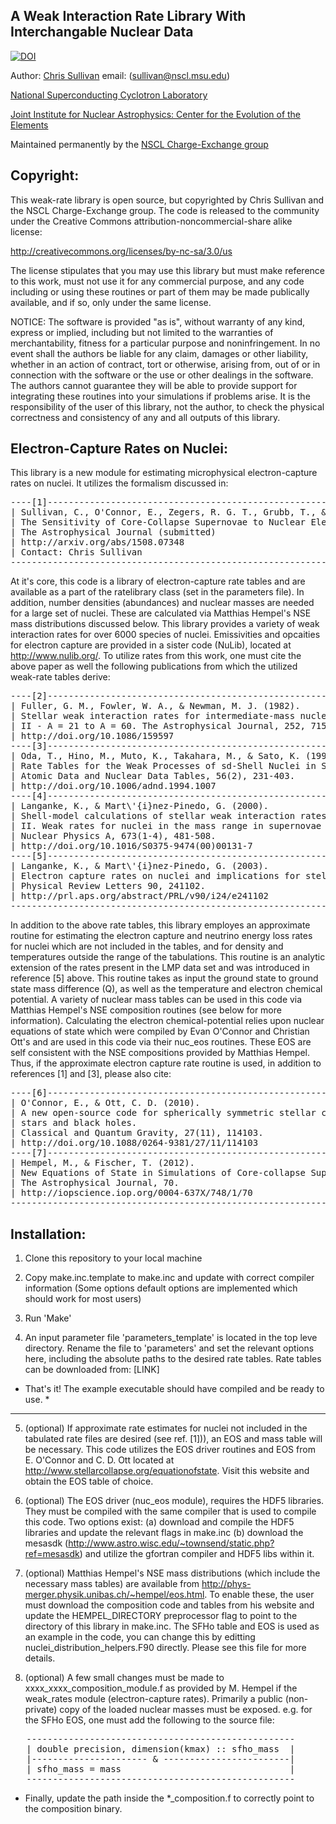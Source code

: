 A Weak Interaction Rate Library With Interchangable Nuclear Data
--

[![DOI](https://zenodo.org/badge/19229/csullivan/weakrates.svg)](https://zenodo.org/badge/latestdoi/19229/csullivan/weakrates)

Author: [Chris Sullivan] email: (sullivan@nscl.msu.edu)

[National Superconducting Cyclotron Laboratory]

[Joint Institute for Nuclear Astrophysics: Center for the Evolution of the Elements]

Maintained permanently by the [NSCL Charge-Exchange group]

[Chris Sullivan]: https://people.nscl.msu.edu/~sullivan/
[National Superconducting Cyclotron Laboratory]: http://nscl.msu.edu/
[Joint Institute for Nuclear Astrophysics: Center for the Evolution of the Elements]: http://www.jinaweb.org/
[NSCL Charge-Exchange group]: https://groups.nscl.msu.edu/charge_exchange/


Copyright:		    
----------
This weak-rate library is open source, but copyrighted by Chris Sullivan 
and the NSCL Charge-Exchange group.
The code is released to the community under the
Creative Commons attribution-noncommercial-share alike license:

http://creativecommons.org/licenses/by-nc-sa/3.0/us

The license stipulates that you may use this library but must make reference to
this work, must not use it for any commercial purpose, and any code including or
using these routines or part of them may be made publically available,
and if so, only under the same license.

NOTICE: The software is provided "as is", without warranty of any kind,
express or implied, including but not limited to the warranties of
merchantability, fitness for a particular purpose and noninfringement.
In no event shall the authors be liable for any claim, damages or
other liability, whether in an action of contract, tort or otherwise,
arising from, out of or in connection with the software or the use or
other dealings in the software. The authors cannot guarantee they will
be able to provide support for integrating these routines into your simulations
if problems arise. It is the responsibility of the user of this library, not
the author, to check the physical correctness and consistency of any and all
outputs of this library.


Electron-Capture Rates on Nuclei:
---------------------------------

This library is a new module for estimating microphysical electron-capture rates on nuclei.
It utilizes the formalism discussed in:
<pre>
----[1]-----------------------------------------------------------------------------
| Sullivan, C., O'Connor, E., Zegers, R. G. T., Grubb, T., & Austin, S. M. (2015). |
| The Sensitivity of Core-Collapse Supernovae to Nuclear Electron Capture.         |
| The Astrophysical Journal (submitted)                                            |
| http://arxiv.org/abs/1508.07348                                                  |
| Contact: Chris Sullivan <sullivan@nscl.msu.edu>                                                         |
------------------------------------------------------------------------------------
</pre>
At it's core, this code is a library of electron-capture rate tables and
are available as a part of the ratelibrary class (set in the parameters
file). In addition, number densities (abundances) and nuclear masses
are needed for a large set of nuclei. These are calculated via Matthias
Hempel's NSE mass distributions discussed below. This library provides
a variety of weak interaction rates for over 6000 species of nuclei. Emissivities
and opcaities for electron capture are provided in a sister code (NuLib), located
at http://www.nulib.org/. To utilize rates from this work, one must cite the above paper
as well the following publications from which the utilized weak-rate tables derive:
<pre>
----[2]-------------------------------------------------------------------------
| Fuller, G. M., Fowler, W. A., & Newman, M. J. (1982).                        |
| Stellar weak interaction rates for intermediate-mass nuclei.                 |
| II - A = 21 to A = 60. The Astrophysical Journal, 252, 715.                  |
| http://doi.org/10.1086/159597                                                |
----[3]-------------------------------------------------------------------------
| Oda, T., Hino, M., Muto, K., Takahara, M., & Sato, K. (1994).                |
| Rate Tables for the Weak Processes of sd-Shell Nuclei in Stellar Matter.     |
| Atomic Data and Nuclear Data Tables, 56(2), 231-403.                         |
| http://doi.org/10.1006/adnd.1994.1007                                        |
----[4]-------------------------------------------------------------------------
| Langanke, K., & Mart\'{i}nez-Pinedo, G. (2000).                              |
| Shell-model calculations of stellar weak interaction rates:                  |
| II. Weak rates for nuclei in the mass range in supernovae environments.      |
| Nuclear Physics A, 673(1-4), 481-508.                                        |
| http://doi.org/10.1016/S0375-9474(00)00131-7                                 |
----[5]-------------------------------------------------------------------------
| Langanke, K., & Mart\'{i}nez-Pinedo, G. (2003).                              |
| Electron capture rates on nuclei and implications for stellar core collapse. |
| Physical Review Letters 90, 241102.                                          |
| http://prl.aps.org/abstract/PRL/v90/i24/e241102                              |
--------------------------------------------------------------------------------
</pre>
In addition to the above rate tables, this library employes an approximate routine
for estimating the electron capture and neutrino energy loss rates for nuclei
which are not included in the tables, and for density and temperatures outside the
range of the tabulations. This routine is an analytic extension of the
rates present in the LMP data set and was introduced in reference [5] above.
This routine takes as input the ground state to ground state mass difference (Q),
as well as the temperature and electron chemical potential. A variety of nuclear
mass tables can be used in this code via Matthias Hempel's NSE composition routines
(see below for more information). Calculating the electron chemical-potential relies
upon nuclear equations of state which were compiled by 
Evan O'Connor and Christian Ott's and are used in this code via their nuc_eos routines.
These EOS are self consistent with the NSE compositions provided by Matthias Hempel.
Thus, if the approximate electron capture rate routine is used, in addition to
references [1] and [3], please also cite:
<pre>
----[6]-------------------------------------------------------------------------
| O'Connor, E., & Ott, C. D. (2010).                                           |
| A new open-source code for spherically symmetric stellar collapse to neutron |
| stars and black holes.                                                       | 
| Classical and Quantum Gravity, 27(11), 114103.                               |	    
| http://doi.org/10.1088/0264-9381/27/11/114103                                | 
----[7]-------------------------------------------------------------------------
| Hempel, M., & Fischer, T. (2012).                                            |
| New Equations of State in Simulations of Core-collapse Supernovae.           |
| The Astrophysical Journal, 70.                                               |
| http://iopscience.iop.org/0004-637X/748/1/70                                 |
--------------------------------------------------------------------------------
</pre>
Installation:
-------------
1. Clone this repository to your local machine

2. Copy make.inc.template to make.inc and update with correct compiler information
   (Some options default options are implemented which should work for most users)
   
3. Run 'Make'

4. An input parameter file 'parameters_template' is located in the top leve directory.
   Rename the file to 'parameters' and set the relevant options here, including the
   absolute paths to the desired rate tables. Rate tables can be downloaded from:
   [LINK]

 *  That's it! The example executable should have compiled and be ready to use.  *

   ------------------
   
5. (optional) If approximate rate estimates for nuclei not included in the tabulated
   rate files are desired (see ref. [1])), an EOS and mass table will be necessary.
   This code utilizes the EOS driver routines and EOS from E. O'Connor and C. D. Ott
   located at http://www.stellarcollapse.org/equationofstate. Visit this website and
   obtain the EOS table of choice.
   
6. (optional) The EOS driver (nuc_eos module), requires the HDF5 libraries. They must be
   compiled with the same compiler that is used to compile this code. Two options exist:
   (a) download and compile the HDF5 libraries and update the relevant flags in make.inc
   (b) download the mesasdk (http://www.astro.wisc.edu/~townsend/static.php?ref=mesasdk)
   and utilize the gfortran compiler and HDF5 libs within it.
   
7. (optional) Matthias Hempel's NSE mass distributions (which include the necessary
   mass tables) are available from http://phys-merger.physik.unibas.ch/~hempel/eos.html.
   To enable these, the user must download the composition code and tables from his
   website and update the HEMPEL_DIRECTORY preprocessor flag to point to the directory
   of this library in make.inc. The SFHo table and EOS is used as an example in the
   code, you can change this by editting nuclei_distribution_helpers.F90 directly.
   Please see this file for more details.
   
8. (optional) A few small changes must be made to xxxx_xxxx_composition_module.f as
   provided by M. Hempel if the weak_rates module (electron-capture rates). Primarily
   a public (non-private) copy of the loaded nuclear masses must be exposed. e.g. for
   the SFHo EOS, one must add the following to the source file:
<pre>
   ---------------------------------------------------
   | double precision, dimension(kmax) :: sfho_mass  |
   |---------------------- & ------------------------|
   | sfho_mass = mass                                |
   ---------------------------------------------------
</pre>
   * Finally, update the path inside the *_composition.f to correctly point to the
   composition binary.
